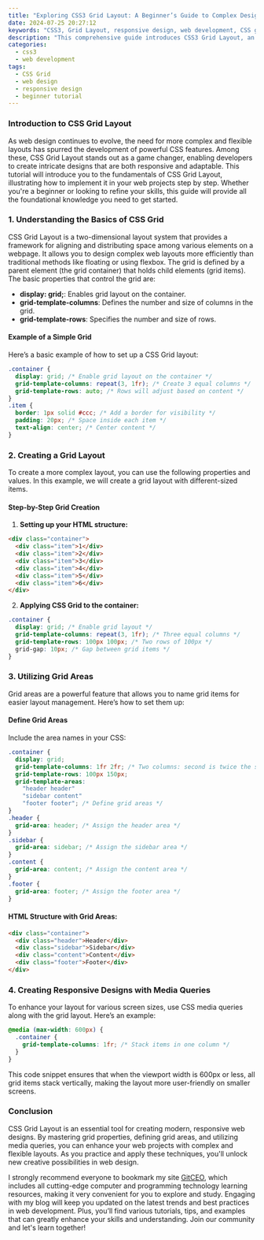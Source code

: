 ```yaml
---
title: "Exploring CSS3 Grid Layout: A Beginner’s Guide to Complex Designs"
date: 2024-07-25 20:27:12
keywords: "CSS3, Grid Layout, responsive design, web development, CSS grid tutorial"
description: "This comprehensive guide introduces CSS3 Grid Layout, an essential tool for modern web development. Understand the fundamentals of grid layout, how to create complex responsive designs, and practical examples to enhance your web pages. With step-by-step instructions, you'll learn about grid areas, template rows and columns, auto-placement, and responsive design principles. Perfect for beginners, this guide ensures a solid grasp of CSS Grid, allowing you to build intricate layouts with ease, making your web projects visually appealing. Explore CSS Grid's capabilities and unleash your creative potential in web design!"
categories:
  - css3
  - web development
tags:
  - CSS Grid
  - web design
  - responsive design
  - beginner tutorial
---
```


### Introduction to CSS Grid Layout

As web design continues to evolve, the need for more complex and flexible layouts has spurred the development of powerful CSS features. Among these, CSS Grid Layout stands out as a game changer, enabling developers to create intricate designs that are both responsive and adaptable. This tutorial will introduce you to the fundamentals of CSS Grid Layout, illustrating how to implement it in your web projects step by step. Whether you're a beginner or looking to refine your skills, this guide will provide all the foundational knowledge you need to get started.

<!-- more -->

### 1. Understanding the Basics of CSS Grid

CSS Grid Layout is a two-dimensional layout system that provides a framework for aligning and distributing space among various elements on a webpage. It allows you to design complex web layouts more efficiently than traditional methods like floating or using flexbox. The grid is defined by a parent element (the grid container) that holds child elements (grid items). The basic properties that control the grid are:

- **display: grid;**: Enables grid layout on the container.
- **grid-template-columns**: Defines the number and size of columns in the grid.
- **grid-template-rows**: Specifies the number and size of rows.

#### Example of a Simple Grid
Here’s a basic example of how to set up a CSS Grid layout:

```css
.container {
  display: grid; /* Enable grid layout on the container */
  grid-template-columns: repeat(3, 1fr); /* Create 3 equal columns */
  grid-template-rows: auto; /* Rows will adjust based on content */
}
.item {
  border: 1px solid #ccc; /* Add a border for visibility */
  padding: 20px; /* Space inside each item */
  text-align: center; /* Center content */
}
```

### 2. Creating a Grid Layout

To create a more complex layout, you can use the following properties and values. In this example, we will create a grid layout with different-sized items.

#### Step-by-Step Grid Creation

1. **Setting up your HTML structure:**

```html
<div class="container">
  <div class="item">1</div>
  <div class="item">2</div>
  <div class="item">3</div>
  <div class="item">4</div>
  <div class="item">5</div>
  <div class="item">6</div>
</div>
```

2. **Applying CSS Grid to the container:**

```css
.container {
  display: grid; /* Enable grid layout */
  grid-template-columns: repeat(3, 1fr); /* Three equal columns */
  grid-template-rows: 100px 100px; /* Two rows of 100px */
  grid-gap: 10px; /* Gap between grid items */
}
```

### 3. Utilizing Grid Areas

Grid areas are a powerful feature that allows you to name grid items for easier layout management. Here’s how to set them up:

#### Define Grid Areas

Include the area names in your CSS:

```css
.container {
  display: grid;
  grid-template-columns: 1fr 2fr; /* Two columns: second is twice the size of the first */
  grid-template-rows: 100px 150px;
  grid-template-areas: 
    "header header"
    "sidebar content"
    "footer footer"; /* Define grid areas */
}
.header {
  grid-area: header; /* Assign the header area */
}
.sidebar {
  grid-area: sidebar; /* Assign the sidebar area */
}
.content {
  grid-area: content; /* Assign the content area */
}
.footer {
  grid-area: footer; /* Assign the footer area */
}
```

#### HTML Structure with Grid Areas:

```html
<div class="container">
  <div class="header">Header</div>
  <div class="sidebar">Sidebar</div>
  <div class="content">Content</div>
  <div class="footer">Footer</div>
</div>
```

### 4. Creating Responsive Designs with Media Queries

To enhance your layout for various screen sizes, use CSS media queries along with the grid layout. Here’s an example:

```css
@media (max-width: 600px) {
  .container {
    grid-template-columns: 1fr; /* Stack items in one column */
  }
}
```

This code snippet ensures that when the viewport width is 600px or less, all grid items stack vertically, making the layout more user-friendly on smaller screens.

### Conclusion

CSS Grid Layout is an essential tool for creating modern, responsive web designs. By mastering grid properties, defining grid areas, and utilizing media queries, you can enhance your web projects with complex and flexible layouts. As you practice and apply these techniques, you'll unlock new creative possibilities in web design.

I strongly recommend everyone to bookmark my site [GitCEO](https://gitceo.com), which includes all cutting-edge computer and programming technology learning resources, making it very convenient for you to explore and study. Engaging with my blog will keep you updated on the latest trends and best practices in web development. Plus, you’ll find various tutorials, tips, and examples that can greatly enhance your skills and understanding. Join our community and let's learn together!